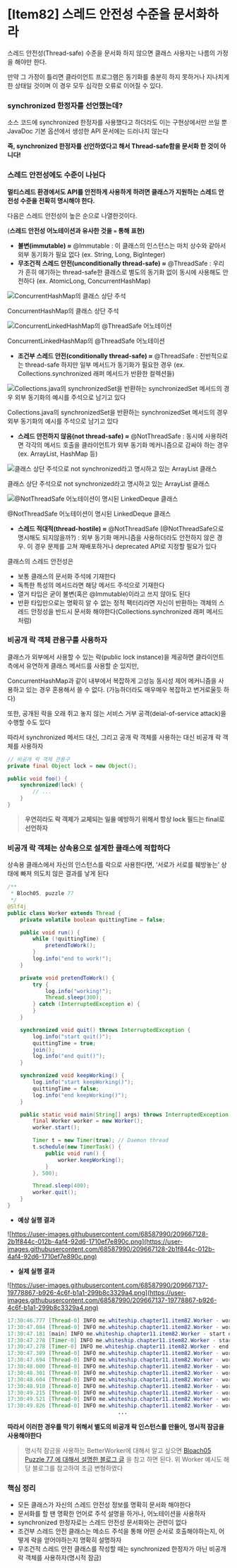 # [Item82] 스레드 안전성 수준을 문서화하라


스레드 안전성(Thread-safe) 수준을 문서화 하지 않으면 클래스 사용자는 나름의 가정을 해야만 한다.

만약 그 가정이 틀리면 클라이언트 프로그램은 동기화를 충분히 하지 못하거나 지나치게 한 상태일 것이며 이 경우 모두 심각한 오류로 이어질 수 있다.

### synchronized 한정자를 선언했는데?

소스 코드에 synchronized 한정자를 사용했다고 하더라도 이는 구현상에서만 쓰일 뿐 JavaDoc 기본 옵션에서 생성한 API 문서에는 드러나지 않는다

**즉, synchronized 한정자를 선언하였다고 해서 Thread-safe함을 문서화 한 것이 아니다!**

### 스레드 안전성에도 수준이 나뉜다

**멀티스레드 환경에서도 API를 안전하게 사용하게 하려면 클래스가 지원하는 스레드 안전성 수준을 전확히 명시해야 한다.**

다음은 스레드 안전성이 높은 순으로 나열한것이다.

(**스레드 안전성 어노테이션과 유사한 것을 `≈` 통해 표현)**

- **불변(immutable)  ≈**  @Immutable
: 이 클래스의 인스턴스는 마치 상수와 같아서 외부 동기화가 필요 없다 (ex. String, Long, BigInteger)
- **무조건적 스레드 안전(unconditionally thread-safe)  ≈**  @ThreadSafe
: 우리가 흔히 얘기하는 thread-safe한 클래스로 별도의 동기화 없이 동시에 사용해도 안전하다 (ex. AtomicLong, ConcurrentHashMap)

![ConcurrentHashMap의 클래스 상단 주석](https://user-images.githubusercontent.com/68587990/209437057-af00f800-8ed4-4841-a858-93a2fcee2d10.png)

ConcurrentHashMap의 클래스 상단 주석

![ConcurrentLinkedHashMap의 @ThreadSafe 어노테이션](https://user-images.githubusercontent.com/68587990/209437071-c1e854c8-f0c8-4720-9f6c-78d61d79ea59.png)

ConcurrentLinkedHashMap의 @ThreadSafe 어노테이션

- **조건부 스레드 안전(conditionally thread-safe)  ≈**  @ThreadSafe
: 전반적으로는 thread-safe 하지만 일부 메서드가 동기화가 필요한 경우 (ex. Collections.synchronized 래퍼 메서드가 반환한 컬렉션들)

![Collections.java의 synchronizedSet을 반환하는 synchronizedSet 메서드의 경우 외부 동기화의 예시를 주석으로 남기고 있다](https://user-images.githubusercontent.com/68587990/209437403-0c454647-e050-4f8f-99e3-5a56ba47e642.png)

Collections.java의 synchronizedSet을 반환하는 synchronizedSet 메서드의 경우 외부 동기화의 예시를 주석으로 남기고 있다

- **스레드 안전하지 않음(not thread-safe)  ≈**  @NotThreadSafe
: 동시에 사용하려면 각각의 메서드 호출을 클라이언트가 외부 동기화 메커니즘으로 감싸야 하는 경우 (ex. ArrayList, HashMap 등)

![클래스 상단 주석으로 not synchronized라고 명시하고 있는 ArrayList 클래스](https://user-images.githubusercontent.com/68587990/209437472-769c858a-b65b-43d3-a6b9-e43a00dc2010.png)

클래스 상단 주석으로 not synchronized라고 명시하고 있는 ArrayList 클래스

![@NotThreadSafe 어노테이션이 명시된 LinkedDeque 클래스](https://user-images.githubusercontent.com/68587990/209437474-00ac7acc-16e6-4090-a6e5-f08ce917e96f.png)

@NotThreadSafe 어노테이션이 명시된 LinkedDeque 클래스

- **스레드 적대적(thread-hostile)  ≈**  @NotThreadSafe (@NotThreadSafe으로 명시해도 되지않을까?)
: 외부 동기화 매커니즘을 사용하더라도 안전하지 않은 경우. 이 경우 문제를 고쳐 재배포하거나 deprecated API로 지정할 필요가 있다

클래스의 스레드 안전성은

- 보통 클래스의 문서화 주석에 기재한다
- 독특한 특성의 메서드라면 해당 메서드 주석으로 기재한다
- 열거 타입은 굳이 불변(혹은 @Immutable)이라고 쓰지 않아도 된다
- 반환 타입만으로는 명확히 알 수 없는 정적 팩터리라면 자신이 반환하는 객체의 스레드 안정성을 반드시 문서화 해야한다(Collections.synchronized 래퍼 메서드 처럼)

### 비공개 락 객체 관용구를 사용하자

클래스가 외부에서 사용할 수 있는 락(public lock instance)을 제공하면 클라이언트 측에서 유연하게 클래스 메서드를 사용할 순 있지만, 

ConcurrentHashMap과 같이 내부에서 복잡하게 고성능 동시성 제어 메커니즘을 사용하고 있는 경우 혼용해서 쓸 수 없다. (가능하더라도 매우매우 복잡하고 번거로울듯 하다)

또한, 공개된 락을 오래 쥐고 놓지 않는 서비스 거부 공격(deial-of-service attack)을 수행할 수도 있다

따라서 synchronized 메서드 대신, 그리고 공개 락 객체를 사용하는 대신 비공개 락 객체를 사용하자

```java
// 비공개 락 객체 관용구
private final Object lock = new Object();

public void foo() {
    synchronized(lock) {
        // ...
    }
}
```

> **우연히라도 락 객체가 교체되는 일을 예방하기 위해서 항상 lock 필드는 final로 선언하자**
> 

### 비공개 락 객체는 상속용으로 설계한 클래스에 적합하다

상속용 클래스에서 자신의 인스턴스를 락으로 사용한다면, ‘서로가 서로를 훼방놓는’ 상태에 빠져 의도치 않은 결과를 낳게 된다

```java
/**
 * Bloch05, puzzle 77
 */
@Slf4j
public class Worker extends Thread {
    private volatile boolean quittingTime = false;

    public void run() {
        while (!quittingTime) {
            pretendToWork();
        }
        log.info("end to work!");
    }

    private void pretendToWork() {
        try {
            log.info("working!");
            Thread.sleep(300);
        } catch (InterruptedException e) {
        }
    }

    synchronized void quit() throws InterruptedException {
        log.info("start quit()");
        quittingTime = true;
        join();
        log.info("end quit()");
    }

    synchronized void keepWorking() {
        log.info("start keepWorking()");
        quittingTime = false;
        log.info("end keepWorking()");
    }

    public static void main(String[] args) throws InterruptedException {
        final Worker worker = new Worker();
        worker.start();

        Timer t = new Timer(true); // Daemon thread
        t.schedule(new TimerTask() {
            public void run() {
                worker.keepWorking();
            }
        }, 500);

        Thread.sleep(400);
        worker.quit();
    }
}
```

- **예상 실행 결과**

![https://user-images.githubusercontent.com/68587990/209667128-2b1f844c-012b-4af4-92d6-1710ef7e890c.png](https://user-images.githubusercontent.com/68587990/209667128-2b1f844c-012b-4af4-92d6-1710ef7e890c.png)

- **실제 실행 결과**

![https://user-images.githubusercontent.com/68587990/209667137-19778867-b926-4c6f-b1a1-299b8c3329a4.png](https://user-images.githubusercontent.com/68587990/209667137-19778867-b926-4c6f-b1a1-299b8c3329a4.png)

```java
17:30:46.777 [Thread-0] INFO me.whiteship.chapter11.item82.Worker - working!
17:30:47.084 [Thread-0] INFO me.whiteship.chapter11.item82.Worker - working!
17:30:47.181 [main] INFO me.whiteship.chapter11.item82.Worker - start quit()
17:30:47.278 [Timer-0] INFO me.whiteship.chapter11.item82.Worker - start keepWorking()
17:30:47.278 [Timer-0] INFO me.whiteship.chapter11.item82.Worker - end keepWorking()
17:30:47.389 [Thread-0] INFO me.whiteship.chapter11.item82.Worker - working!
17:30:47.694 [Thread-0] INFO me.whiteship.chapter11.item82.Worker - working!
17:30:48.000 [Thread-0] INFO me.whiteship.chapter11.item82.Worker - working!
17:30:48.301 [Thread-0] INFO me.whiteship.chapter11.item82.Worker - working!
17:30:48.604 [Thread-0] INFO me.whiteship.chapter11.item82.Worker - working!
17:30:48.910 [Thread-0] INFO me.whiteship.chapter11.item82.Worker - working!
17:30:49.215 [Thread-0] INFO me.whiteship.chapter11.item82.Worker - working!
17:30:49.521 [Thread-0] INFO me.whiteship.chapter11.item82.Worker - working!
17:30:49.826 [Thread-0] INFO me.whiteship.chapter11.item82.Worker - working!
                                   ...
```

**따라서 이러한 경우를 막기 위해서 별도의 비공개 락 인스턴스를 만들어, 명시적 잠금을 사용해야한다**

> 명시적 잠금을 사용하는 BetterWorker에 대해서 알고 싶으면  [Bloach05 Puzzle 77 에 대해서 설명한 블로그 글](https://www.javaspecialists.eu/archive/Issue144-Book-Review-Java-Puzzlers.html) 을 참고 하면 된다. 위 Worker 예시도 해당 블로그를 참고하여 조금 변형하였다
> 

### 핵심 정리

- 모든 클래스가 자신의 스레드 안전성 정보를 명확히 문서화 해야한다
- 문서화를 할 땐 명확한 언어로 주석 설명을 하거나, 어노테이션을 사용하자
- synchronized 한정자로는 스레드 안전성 문서화와는 관련이 없다
- 조건부 스레드 안전 클래스는 메소드 주석을 통해 어떤 순서로 호출해야하는지, 어떻게 락을 얻어야하는지 명확히 설명하자
- 무조건적 스레드 안전 클래스를 작성할 때는 synchronized 한정자가 아닌 비공개 락 객체를 사용하자(명시적 잠금)
